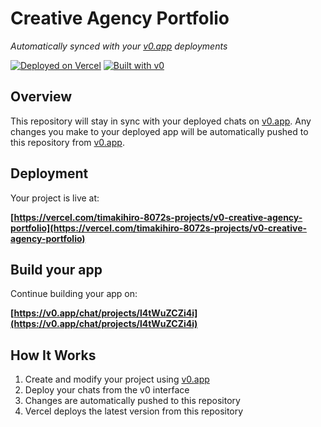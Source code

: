 # Creative Agency Portfolio

*Automatically synced with your [v0.app](https://v0.app) deployments*

[![Deployed on Vercel](https://img.shields.io/badge/Deployed%20on-Vercel-black?style=for-the-badge&logo=vercel)](https://vercel.com/timakihiro-8072s-projects/v0-creative-agency-portfolio)
[![Built with v0](https://img.shields.io/badge/Built%20with-v0.app-black?style=for-the-badge)](https://v0.app/chat/projects/l4tWuZCZi4i)

## Overview

This repository will stay in sync with your deployed chats on [v0.app](https://v0.app).
Any changes you make to your deployed app will be automatically pushed to this repository from [v0.app](https://v0.app).

## Deployment

Your project is live at:

**[https://vercel.com/timakihiro-8072s-projects/v0-creative-agency-portfolio](https://vercel.com/timakihiro-8072s-projects/v0-creative-agency-portfolio)**

## Build your app

Continue building your app on:

**[https://v0.app/chat/projects/l4tWuZCZi4i](https://v0.app/chat/projects/l4tWuZCZi4i)**

## How It Works

1. Create and modify your project using [v0.app](https://v0.app)
2. Deploy your chats from the v0 interface
3. Changes are automatically pushed to this repository
4. Vercel deploys the latest version from this repository
